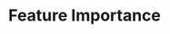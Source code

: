---
title: "Feature Importance"

categories: ['']

tags: ['Feature', 'Importance']

arabic: ['أهمية الميزات']

publishers: ['معجم مصطلحات التعلم الآلي والتعلم العميق وعلم البيانات']

types: "word"

slug: ""
---